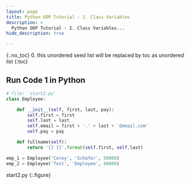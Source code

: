 ```yaml
---
layout: page
title: Python OOP Tutorial - 2. Class Variables
description: >
  Python OOP Tutorial - 2. Class Variables...
hide_description: true

---
```


{:.no_toc}
0. this unordered seed list will be replaced by toc as unordered list
{:toc}

##  Run Code 1 in Python

~~~py
# file: 'start2.py'
class Employee:

    def __init__(self, first, last, pay):
        self.first = first
        self.last = last
        self.email = first + '.' + last + '@email.com'
        self.pay = pay

    def fullname(self):
        return '{} {}'.format(self.first, self.last)

emp_1 = Employee('Corey', 'Schafer', 50000)
emp_2 = Employee('Test', 'Employee', 60000)
~~~
start2.py
{:.figure}